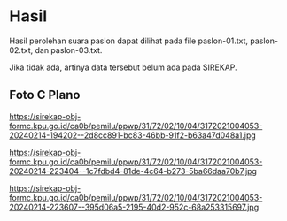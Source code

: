 # Hasil

Hasil perolehan suara paslon dapat dilihat pada file paslon-01.txt, paslon-02.txt, dan paslon-03.txt.

Jika tidak ada, artinya data tersebut belum ada pada SIREKAP.

## Foto C Plano

https://sirekap-obj-formc.kpu.go.id/ca0b/pemilu/ppwp/31/72/02/10/04/3172021004053-20240214-194202--2d8cc891-bc83-46bb-91f2-b63a47d048a1.jpg

https://sirekap-obj-formc.kpu.go.id/ca0b/pemilu/ppwp/31/72/02/10/04/3172021004053-20240214-223404--1c7fdbd4-81de-4c64-b273-5ba66daa70b7.jpg

https://sirekap-obj-formc.kpu.go.id/ca0b/pemilu/ppwp/31/72/02/10/04/3172021004053-20240214-223607--395d06a5-2195-40d2-952c-68a253315697.jpg
